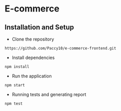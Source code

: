 # E-commerce

## Installation and Setup

- Clone the repository

```
https://github.com/Paccy10/e-commerce-frontend.git
```

- Install dependencies

```
npm install
```

- Run the application

```
npm start
```

- Running tests and generating report

```
npm test
```
